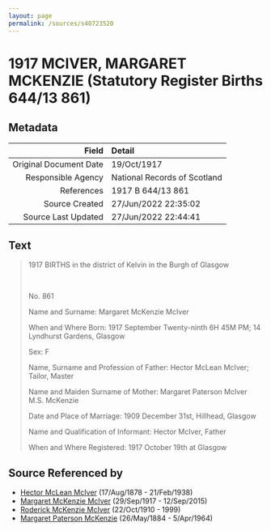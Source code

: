 ```yaml
---
layout: page
permalink: /sources/s40723520
---
```


# 1917 MCIVER, MARGARET MCKENZIE (Statutory Register Births 644/13 861)

## Metadata

Field | Detail
---:|:---
Original Document Date | 19/Oct/1917
Responsible Agency | National Records of Scotland
References | 1917 B 644/13 861
Source Created | 27/Jun/2022 22:35:02
Source Last Updated | 27/Jun/2022 22:44:41

## Text

> 1917 BIRTHS in the district of Kelvin in the Burgh of Glasgow
>
> <br/>
>
> No. 861
>
> Name and Surname: Margaret McKenzie McIver
>
> When and Where Born: 1917 September Twenty-ninth 6H 45M PM; 14 Lyndhurst Gardens, Glasgow
>
> Sex: F
>
> Name, Surname and Profession of Father: Hector McLean McIver; Tailor, Master
>
> Name and Maiden Surname of Mother: Margaret Paterson McIver M.S. McKenzie
>
> Date and Place of Marriage: 1909 December 31st, Hillhead, Glasgow
>
> Name and Qualification of Informant: Hector McIver, Father
>
> When and Where Registered: 1917 October 19th at Glasgow
>

## Source Referenced by

* [Hector McLean McIver](../people/@62168745@-hector-mclean-mciver-b1878-8-17-d1938-2-21.md) (17/Aug/1878 - 21/Feb/1938)
* [Margaret McKenzie McIver](../people/@24380064@-margaret-mckenzie-mciver-b1917-9-29-d2015-9-12.md) (29/Sep/1917 - 12/Sep/2015)
* [Roderick McKenzie McIver](../people/@90830540@-roderick-mckenzie-mciver-b1910-10-22-d1999.md) (22/Oct/1910 - 1999)
* [Margaret Paterson McKenzie](../people/@88610293@-margaret-paterson-mckenzie-b1884-5-26-d1964-4-5.md) (26/May/1884 - 5/Apr/1964)
